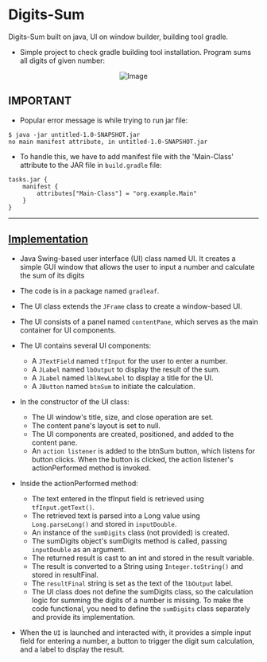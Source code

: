 # Digits-Sum
Digits-Sum built on java, UI on window builder, building tool gradle.

- Simple project to check gradle building tool installation. Program sums all digits of given number:

<p align="center">
  <img src="https://user-images.githubusercontent.com/24220136/226554269-d267bc23-c826-42fc-96be-bc93000a4036.png" alt="Image">
</p>

## IMPORTANT 

- Popular error message is while trying to run jar file:

```
$ java -jar untitled-1.0-SNAPSHOT.jar
no main manifest attribute, in untitled-1.0-SNAPSHOT.jar
```

- To handle this, we have to add manifest file with the 'Main-Class' attribute to the JAR file in `build.gradle` file:

```
tasks.jar {
    manifest {
        attributes["Main-Class"] = "org.example.Main"
    }
}

```

--------------------

## [Implementation](https://github.com/af4092/Digits-Sum/blob/main/GradleAF/lib/src/main/java/gradleaf/Main.java)

- Java Swing-based user interface (UI) class named UI. It creates a simple GUI window that allows the user to input a number and calculate the sum of its digits

- The code is in a package named `gradleaf`.

- The UI class extends the `JFrame` class to create a window-based UI.

- The UI consists of a panel named `contentPane`, which serves as the main container for UI components.

- The UI contains several UI components:

    - A `JTextField` named `tfInput` for the user to enter a number.
    - A `JLabel` named `lbOutput` to display the result of the sum.
    - A `JLabel` named `lblNewLabel` to display a title for the UI.
    - A `JButton` named `btnSum` to initiate the calculation.
    
- In the constructor of the UI class:

    - The UI window's title, size, and close operation are set.
    - The content pane's layout is set to null.
    - The UI components are created, positioned, and added to the content pane.
    - An `action listener` is added to the btnSum button, which listens for button clicks. When the button is clicked, the action listener's actionPerformed method is invoked.

- Inside the actionPerformed method:

    - The text entered in the tfInput field is retrieved using `tfInput.getText()`.
    - The retrieved text is parsed into a Long value using `Long.parseLong()` and stored in `inputDouble`.
    - An instance of the `sumDigits` class (not provided) is created.
    - The sumDigits object's sumDigits method is called, passing `inputDouble` as an argument.
    - The returned result is cast to an int and stored in the result variable.
    - The result is converted to a String using `Integer.toString()` and stored in resultFinal.
    - The `resultFinal` string is set as the text of the `lbOutput` label.
    - The UI class does not define the sumDigits class, so the calculation logic for summing the digits of a number is missing. To make the code functional, you need to define the `sumDigits` class separately and provide its implementation.

- When the `UI` is launched and interacted with, it provides a simple input field for entering a number, a button to trigger the digit sum calculation, and a label to display the result.
